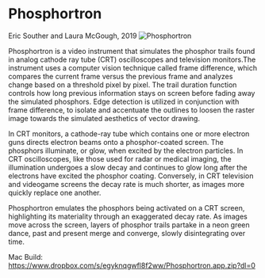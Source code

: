 # Phosphortron 
Eric Souther and Laura McGough, 2019
![Phosphortron](https://user-images.githubusercontent.com/6496795/57551611-7da6f500-7337-11e9-8b81-c5f11f6e1225.png)

Phosphortron is a video instrument that simulates the phosphor trails found in analog cathode ray tube (CRT) oscilloscopes and television monitors.The instrument uses a computer vision technique called frame difference, which compares the current frame versus the previous frame and analyzes change based on a threshold pixel by pixel. The trail duration function controls how long previous information stays on screen before fading away the simulated phosphors. Edge detection is utilized in conjunction with frame difference, to isolate and accentuate the outlines to loosen the raster image towards the simulated aesthetics of vector drawing.

In CRT monitors, a cathode-ray tube which contains one or more electron guns directs electron beams onto a phosphor-coated screen. The phosphors illuminate, or glow, when excited by the electron particles. In CRT oscilloscopes, like those used for radar or medical imaging, the illumination undergoes a slow decay and continues to glow long after the electrons have excited the phosphor coating. Conversely, in CRT television and videogame screens the decay rate is much shorter, as images more quickly replace one another. 

Phosphortron emulates the phosphors being activated on a CRT screen, highlighting its materiality through an exaggerated decay rate. As images move across the screen, layers of phosphor trails partake in a neon green dance, past and present merge and converge, slowly disintegrating over time.

Mac Build: https://www.dropbox.com/s/egyknqgwfl8f2ww/Phosphortron.app.zip?dl=0
